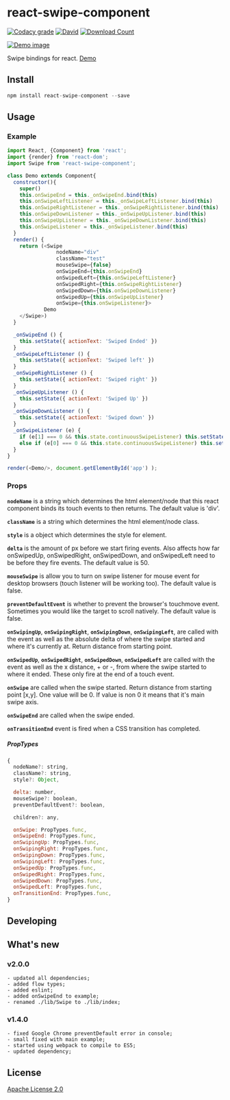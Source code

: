 # react-swipe-component


[![Codacy grade](https://img.shields.io/codacy/grade/c43c0f7bf541405e9d1cb073b602a35d.svg?style=flat-square)](https://www.codacy.com/app/exelban/react-swipe-component)
[![David](https://img.shields.io/david/exelban/react-swipe-component.svg?style=flat-square)](https://david-dm.org/exelban/react-swipe-component)
[![Download Count](https://img.shields.io/npm/dm/react-swipe-component.svg?style=flat-square)](http://www.npmjs.com/package/react-swipe-component)


[![Demo image](https://s3.eu-central-1.amazonaws.com/serhiy/Github_repo/react-swipe-component.png)](https://exelban.github.io/react-swipe-component)

Swipe bindings for react.
[Demo](https://exelban.github.io/react-swipe-component/)

## Install
```javascript
npm install react-swipe-component --save
```

## Usage
### Example
```javascript
import React, {Component} from 'react';
import {render} from 'react-dom';
import Swipe from 'react-swipe-component';

class Demo extends Component{
  constructor(){
    super()
    this.onSwipeEnd = this._onSwipeEnd.bind(this)
    this.onSwipeLeftListener = this._onSwipeLeftListener.bind(this)
    this.onSwipeRightListener = this._onSwipeRightListener.bind(this)
    this.onSwipeDownListener = this._onSwipeUpListener.bind(this)
    this.onSwipeUpListener = this._onSwipeDownListener.bind(this)
    this.onSwipeListener = this._onSwipeListener.bind(this)
  }
  render() {
    return (<Swipe
                nodeName="div"
                className="test"
                mouseSwipe={false}
                onSwipeEnd={this.onSwipeEnd}
                onSwipedLeft={this.onSwipeLeftListener}
                onSwipedRight={this.onSwipeRightListener}
                onSwipedDown={this.onSwipeDownListener}
                onSwipedUp={this.onSwipeUpListener}
                onSwipe={this.onSwipeListener}>
            Demo
    </Swipe>)
  }

  _onSwipeEnd () {
    this.setState({ actionText: 'Swiped Ended' })
  }
  _onSwipeLeftListener () {
    this.setState({ actionText: 'Swiped left' })
  }
  _onSwipeRightListener () {
    this.setState({ actionText: 'Swiped right' })
  }
  _onSwipeUpListener () {
    this.setState({ actionText: 'Swiped Up' })
  }
  _onSwipeDownListener () {
    this.setState({ actionText: 'Swiped down' })
  }
  _onSwipeListener (e) {
    if (e[1] === 0 && this.state.continuousSwipeListener) this.setState({ actionText: `Swipe x: ${e[0]}` })
    else if (e[0] === 0 && this.state.continuousSwipeListener) this.setState({ actionText: `Swipe y: ${e[1]}` })
  }
}

render(<Demo/>, document.getElementById('app') );
```

### Props
**```nodeName```** is a string which determines the html element/node that this react component binds its touch events to then returns. The default value is 'div'.

**```className```** is a string which determines the html element/node class.

**```style```** is a object which determines the style for element.


**```delta```** is the amount of px before we start firing events. Also affects how far onSwipedUp, onSwipedRight, onSwipedDown, and onSwipedLeft need to be before they fire events. The default value is 50.

**```mouseSwipe```** is allow you to turn on swipe listener for mouse event for desktop browsers (touch listener will be working too). The default value is false.

**```preventDefaultEvent```** is whether to prevent the browser's touchmove event. Sometimes you would like the target to scroll natively. The default value is false.

**```onSwipingUp```**, **```onSwipingRight```**, **```onSwipingDown```**, **```onSwipingLeft```**, are called with the event as well as the absolute delta of where the swipe started and where it's currently at. Return distance from starting point.

**```onSwipedUp```**, **```onSwipedRight```**, **```onSwipedDown```**, **```onSwipedLeft```** are called with the event as well as the x distance, + or -, from where the swipe started to where it ended. These only fire at the end of a touch event.

**```onSwipe```** are called when the swipe started. Return distance from starting point [x,y]. One value will be 0. If value is non 0 it means that it's main swipe axis.

**```onSwipeEnd```** are called when the swipe ended.

**```onTransitionEnd```** event is fired when a CSS transition has completed.


##### PropTypes
```javascript
{
  nodeName?: string,
  className?: string,
  style?: Object,

  delta: number,
  mouseSwipe?: boolean,
  preventDefaultEvent?: boolean,

  children?: any,

  onSwipe: PropTypes.func,
  onSwipeEnd: PropTypes.func,
  onSwipingUp: PropTypes.func,
  onSwipingRight: PropTypes.func,
  onSwipingDown: PropTypes.func,
  onSwipingLeft: PropTypes.func,
  onSwipedUp: PropTypes.func,
  onSwipedRight: PropTypes.func,
  onSwipedDown: PropTypes.func,
  onSwipedLeft: PropTypes.func,
  onTransitionEnd: PropTypes.func,
}
```

## Developing


## What's new

### v2.0.0
    - updated all dependencies;
    - added flow types;
    - added eslint;
    - added onSwipeEnd to example;
    - renamed ./lib/Swipe to ./lib/index;

### v1.4.0
    - fixed Google Chrome preventDefault error in console;
    - small fixed with main example;
    - started using webpack to compile to ES5;
    - updated dependency;

## License

[Apache License 2.0](https://github.com/exelban/react-swipe-component/blob/master/LICENSE.md)
